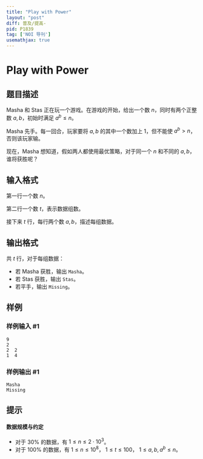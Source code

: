 ```yaml
---
title: "Play with Power"
layout: "post"
diff: 普及/提高-
pid: P1839
tag: ['NOI 导刊']
usemathjax: true
---
```


# Play with Power
## 题目描述

Masha 和 Stas 正在玩一个游戏。在游戏的开始，给出一个数  $n$，同时有两个正整数  $a,b$，初始时满足 $a^b\le n$。

Masha 先手。每一回合，玩家要将 $a,b$ 的其中一个数加上  $1$，但不能使 $a^b>n$，否则该玩家输。

现在，Masha 想知道，假如两人都使用最优策略，对于同一个 $n$ 和不同的 $a,b$，谁将获胜呢？

## 输入格式

第一行一个数  $n$。

第二行一个数  $t$，表示数据组数。

接下来  $t$ 行，每行两个数  $a,b$，描述每组数据。

## 输出格式

共  $t$ 行，对于每组数据：

- 若 Masha 获胜，输出 `Masha`。
- 若 Stas 获胜，输出 `Stas`。
- 若平手，输出 `Missing`。
## 样例

### 样例输入 #1
```
9 
2 
2  2 
1  4 
```
### 样例输出 #1
```
Masha 
Missing
```
## 提示

#### 数据规模与约定

- 对于  $30\%$ 的数据，有  $1\le n\le 2\cdot10^3$。
- 对于  $100\%$ 的数据，有  $1\le n\le 10^8$， $1\le t\le 100$， $1\le a,b,a^b\le n$。
